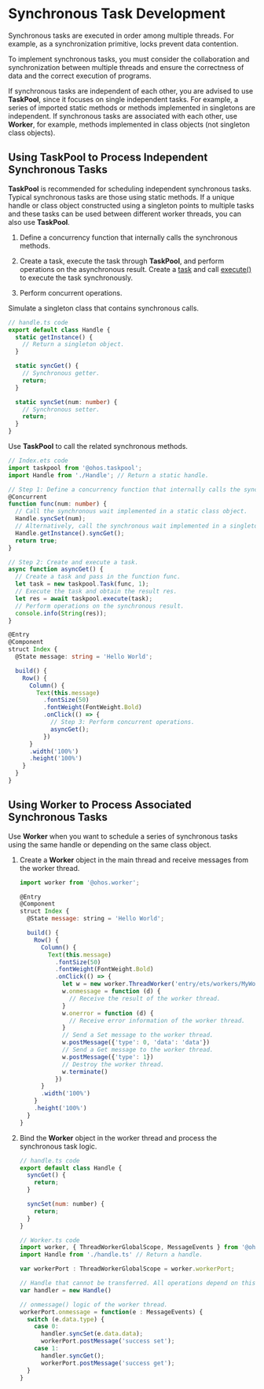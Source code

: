 # Synchronous Task Development


Synchronous tasks are executed in order among multiple threads. For example, as a synchronization primitive, locks prevent data contention.


To implement synchronous tasks, you must consider the collaboration and synchronization between multiple threads and ensure the correctness of data and the correct execution of programs.

If synchronous tasks are independent of each other, you are advised to use **TaskPool**, since it focuses on single independent tasks. For example, a series of imported static methods or methods implemented in singletons are independent. If synchronous tasks are associated with each other, use **Worker**, for example, methods implemented in class objects (not singleton class objects).


## Using TaskPool to Process Independent Synchronous Tasks

**TaskPool** is recommended for scheduling independent synchronous tasks. Typical synchronous tasks are those using static methods. If a unique handle or class object constructed using a singleton points to multiple tasks and these tasks can be used between different worker threads, you can also use **TaskPool**.

1. Define a concurrency function that internally calls the synchronous methods.

2. Create a task, execute the task through **TaskPool**, and perform operations on the asynchronous result. Create a [task](../reference/apis/js-apis-taskpool.md#task) and call [execute()](../reference/apis/js-apis-taskpool.md#taskpoolexecute-1) to execute the task synchronously.

3. Perform concurrent operations.

Simulate a singleton class that contains synchronous calls.


```ts
// handle.ts code
export default class Handle {
  static getInstance() {
    // Return a singleton object.
  }

  static syncGet() {
    // Synchronous getter.
    return;
  }

  static syncSet(num: number) {
    // Synchronous setter.
    return;
  }
}
```

Use **TaskPool** to call the related synchronous methods.


```ts
// Index.ets code
import taskpool from '@ohos.taskpool';
import Handle from './Handle'; // Return a static handle.

// Step 1: Define a concurrency function that internally calls the synchronous methods.
@Concurrent
function func(num: number) {
  // Call the synchronous wait implemented in a static class object.
  Handle.syncSet(num);
  // Alternatively, call the synchronous wait implemented in a singleton object.
  Handle.getInstance().syncGet();
  return true;
}

// Step 2: Create and execute a task.
async function asyncGet() {
  // Create a task and pass in the function func.
  let task = new taskpool.Task(func, 1);
  // Execute the task and obtain the result res.
  let res = await taskpool.execute(task);
  // Perform operations on the synchronous result.
  console.info(String(res));
}

@Entry
@Component
struct Index {
  @State message: string = 'Hello World';

  build() {
    Row() {
      Column() {
        Text(this.message)
          .fontSize(50)
          .fontWeight(FontWeight.Bold)
          .onClick(() => {
            // Step 3: Perform concurrent operations.
            asyncGet();
          })
      }
      .width('100%')
      .height('100%')
    }
  }
}
```


## Using Worker to Process Associated Synchronous Tasks

Use **Worker** when you want to schedule a series of synchronous tasks using the same handle or depending on the same class object.

1. Create a **Worker** object in the main thread and receive messages from the worker thread.
   
   ```js
   import worker from '@ohos.worker';
   
   @Entry
   @Component
   struct Index {
     @State message: string = 'Hello World';
   
     build() {
       Row() {
         Column() {
           Text(this.message)
             .fontSize(50)
             .fontWeight(FontWeight.Bold)
             .onClick(() => {
               let w = new worker.ThreadWorker('entry/ets/workers/MyWorker.ts');
               w.onmessage = function (d) {
                 // Receive the result of the worker thread.
               }
               w.onerror = function (d) {
                 // Receive error information of the worker thread.
               }
               // Send a Set message to the worker thread.
               w.postMessage({'type': 0, 'data': 'data'})
               // Send a Get message to the worker thread.
               w.postMessage({'type': 1})
               // Destroy the worker thread.
               w.terminate()
             })
         }
         .width('100%')
       }
       .height('100%')
     }
   }
   ```

2. Bind the **Worker** object in the worker thread and process the synchronous task logic.
   
   ```js
   // handle.ts code
   export default class Handle {
     syncGet() {
       return;
     }
   
     syncSet(num: number) {
       return;
     }
   }
   
   // Worker.ts code
   import worker, { ThreadWorkerGlobalScope, MessageEvents } from '@ohos.worker';
   import Handle from './handle.ts' // Return a handle.
   
   var workerPort : ThreadWorkerGlobalScope = worker.workerPort;
   
   // Handle that cannot be transferred. All operations depend on this handle.
   var handler = new Handle()
   
   // onmessage() logic of the worker thread.
   workerPort.onmessage = function(e : MessageEvents) {
     switch (e.data.type) {
       case 0:
         handler.syncSet(e.data.data);
         workerPort.postMessage('success set');
       case 1:
         handler.syncGet();
         workerPort.postMessage('success get');
     }
   }
   ```
